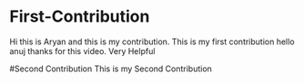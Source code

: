 # First-Contribution
Hi this is Aryan and this is my contribution.
This is my first contribution
hello anuj thanks for this video. Very Helpful

#Second Contribution
This is my Second Contribution

